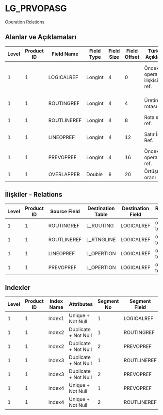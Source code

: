 # LG_PRVOPASG

Operation Relations

## Alanlar ve Açıklamaları

| Level | Product ID | Field Name | Field Type | Field Size | Field Offset | Türkçe Açıklama | Expression |
| ----- | ---------- | ---------- | ---------- | ---------- | ------------ | --------------- | ---------- |
| 1 | 1 | LOGICALREF | Longint | 4 | 0 | Önceki operasyon ilişkisi log. ref. | Previous Operation Relation Logical Reference |
| 1 | 1 | ROUTINGREF | Longint | 4 | 4 | Üretim rotası ref. | Production Route Reference |
| 1 | 1 | ROUTLINEREF | Longint | 4 | 8 | Rota satır ref. | Route Line Reference |
| 1 | 1 | LINEOPREF | Longint | 4 | 12 | Satır İşlem Ref. | Line Operation Reference |
| 1 | 1 | PREVOPREF | Longint | 4 | 16 | Önceki operasyon ref. | Previous Operation Reference |
| 1 | 1 | OVERLAPPER | Double | 8 | 20 | Örtüşme oranı | Overlapping Rate |

## İlişkiler - Relations

| Level | Product ID | Source Field | Destination Table | Destination Field | Relation Type | Extra Condition |
| ----- | ---------- | ------------ | ---------------- | ---------------- | ------------- | --------------- |
| 1 | 1 | ROUTINGREF | L_ROUTING | LOGICALREF | one-to-one |  |
| 1 | 1 | ROUTLINEREF | L_RTNGLINE | LOGICALREF | one-to-one |  |
| 1 | 1 | LINEOPREF | L_OPERTION | LOGICALREF | one-to-one |  |
| 1 | 1 | PREVOPREF | L_OPERTION | LOGICALREF | one-to-one |  |

## Indexler

| Level | Product ID | Index Name | Attributes | Segment No | Segment Field | Sense |
| ----- | ---------- | ---------- | ---------- | ---------- | ------------- | ----- |
| 1 | 1 | Index1 | Unique + Not Null | 1 | LOGICALREF | Ascending |
| 1 | 1 | Index2 | Duplicate + Not Null | 1 | ROUTINGREF | Ascending |
| 1 | 1 | Index2 | Duplicate + Not Null | 2 | PREVOPREF | Ascending |
| 1 | 1 | Index3 | Duplicate + Not Null | 1 | ROUTLINEREF | Ascending |
| 1 | 1 | Index3 | Duplicate + Not Null | 2 | PREVOPREF | Ascending |
| 1 | 1 | Index4 | Unique + Not Null | 1 | PREVOPREF | Ascending |
| 1 | 1 | Index4 | Unique + Not Null | 2 | ROUTLINEREF | Ascending |
